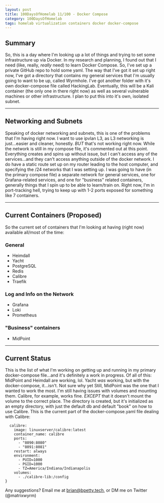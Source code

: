 ```yaml
---
layout: post
title: 100DaysOfHomelab 11/100 - Docker Compose
category: 100DaysOfHomelab
tags: homelab virtualization containers docker docker-compose
---
```

## Summary
So, this is a day where I'm looking up a lot of things and trying to set some infrastructure up via Docker. In my research and planning, I found out that I need (like, really, _really_ need) to learn Docker Compose. So, I've set up a private GitHub repo to hold some yaml. The way that I've got it set up right now, I've got a directory that contains my general services that I'm usually going to want to be up, called Wyrmhole. I've got another folder with it's own docker-compose file called HackingLab. Eventually, this will be a Kali container (the only one in there right now) as well as several vulnerable machines or other infrastructure. I plan to put this into it's own, isolated subnet.

----

## Networking and Subnets
Speaking of docker networking and subnets, this is one of the problems that I'm having right now. I want to use ipvlan L3, as L3 networking is just...easier and cleaner, honestly. _BUT_ that's not working right now. While the network is still in my compose file, it's commented out at this point. Everything creates and spins up without issue, but I can't access any of the services...and they can't access anything outside of the docker network. I do have a static route set up on my router leading to the host computer, and specifying the /24 networks that I was setting up. I was going to have (in the primary compose file) a separate network for general services, one for Grafana-related services, and one for "business" related containers, generally things that I spin up to be able to learn/train on. Right now, I'm in port-tracking hell, trying to keep up with 1-2 ports exposed for something like 7 containers.

----

## Current Containers (Proposed)
So the current set of containers that I'm looking at having (right now) available all/most of the time:

### General
* Heimdall
* Yacht
* PostgreSQL
* Redis
* Calibre
* Traefik
### Log and Info on the Network
* Grafana
* Loki
* Prometheus
### "Business" containers
* MidPoint

----

## Current Status
This is the list of what I'm working on getting up and running in my primary docker-compose file...and it's definitely a work in progress. Of all of this: MidPoint and Heimdall are working, lol. Yacht _was_ working, but with the docker-compose, it...isn't. Not sure why yet Still, MidPoint was the one that I wanted to work the most. I'm still having issues with volumes and mounting them. Calibre, for example, works fine. _EXCEPT_ that it doesn't mount the volume to the correct place. The directory is created, but it's initialized as an empty directory, with just the default db and default "book" on how to use Calibre. This is the current part of the docker-compose.yaml file dealing with Calibre:
```{yaml}
  calibre:
    image: linuxserver/calibre:latest
    container_name: calibre
    ports:
      - "8090:8080"
      - "8091:8081"
    restart: always
    environment:
      - PUID=1000
      - PGID=1000
      - TZ=America/Indiana/Indianapolis
    volumes:
      - ./calibre-lib:/config
}
```

Any suggestions? Email me at brian@bpetty.tech, or DM me on Twitter (@matrixwyrm)